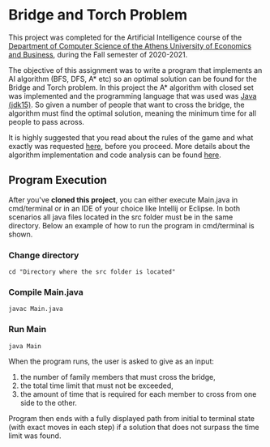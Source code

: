 # Bridge and Torch Problem

This project was completed for the Artificial Intelligence course of the [Department of Computer Science of the Athens University of Economics and Business](https://www.dept.aueb.gr/el/cs), during the Fall semester of 2020-2021.  

The objective of this assignment was to write a program that implements an AI algorithm (BFS, DFS, A* etc) so an optimal solution can be found for the Bridge and Torch problem. In this project the A* algorithm with closed set was implemented and the programming language that was used was [Java (jdk15)](https://www.oracle.com/java/technologies/javase/jdk15-archive-downloads.html). So given a number of people that want to cross the bridge, the algorithm must find the optimal solution, meaning the minimum time for all people to pass across. 

It is highly suggested that you read about the rules of the game and what exactly was requested [here](https://github.com/nevwalkalone/Bridge-and-Torch-Problem/blob/main/announcement-report/project-announcement.pdf), before you proceed. More details about the algorithm implementation and code analysis can be found [here](https://github.com/nevwalkalone/Bridge-and-Torch-Problem/blob/main/announcement-report/project-report.pdf).

## Program Execution
After you've **cloned this project**, you can either execute Main.java in cmd/terminal or in an IDE of your choice like Intellij or Eclipse. In both scenarios all java files located in the src folder must be in the same directory. Below an example of how to run the program in cmd/terminal is shown.


### Change directory
```properties
cd "Directory where the src folder is located"
```  

### Compile Main.java
```console
javac Main.java
```

### Run Main
```console
java Main
```
When the program runs, the user is asked to give as an input:
1. the number of family members that must cross the bridge,
2. the total time limit that must not be exceeded, 
3. the amount of time that is required for each member to cross from one side to the other. 

Program then ends with a fully displayed path from initial to terminal state (with exact moves in each step) if a solution that does not surpass the time limit was found.

